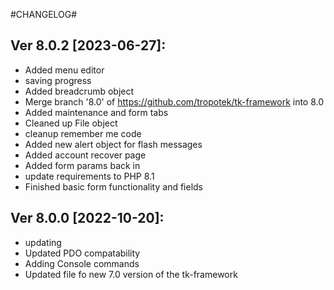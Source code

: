 #CHANGELOG#

Ver 8.0.2 [2023-06-27]:
-------------------------------
  - Added menu editor
  - saving progress
  - Added breadcrumb object
  - Merge branch '8.0' of https://github.com/tropotek/tk-framework into 8.0
  - Added maintenance and form tabs
  - Cleaned up File object
  - cleanup remember me code
  - Added new alert object for flash messages
  - Added account recover page
  - Added form params back in
  - update requirements to PHP 8.1
  - Finished basic form functionality and fields


Ver 8.0.0 [2022-10-20]:
-------------------------------
  - updating
  - Updated PDO compatability
  - Adding Console commands
  - Updated file fo new 7.0 version of the tk-framework

